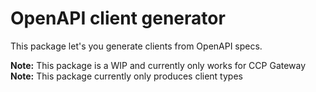 # OpenAPI client generator

This package let's you generate clients from OpenAPI specs.

**Note:** This package is a WIP and currently only works for CCP Gateway
**Note:** This package currently only produces client types
